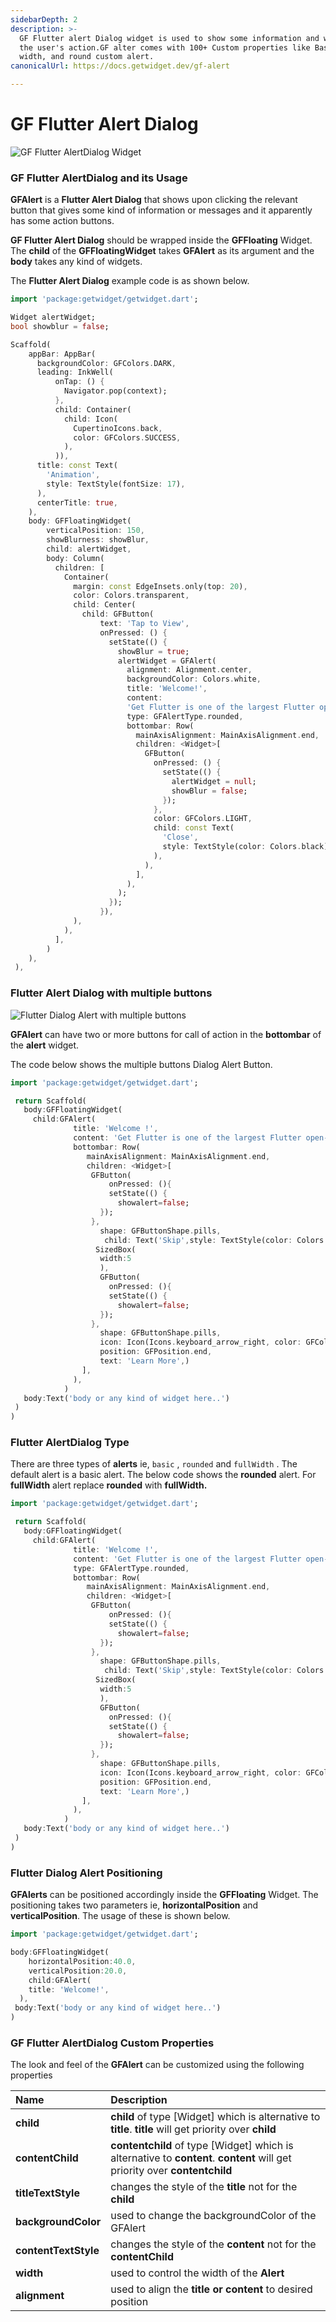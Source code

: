 ```yaml
---
sidebarDepth: 2
description: >-
  GF Flutter alert Dialog widget is used to show some information and wait for
  the user's action.GF alter comes with 100+ Custom properties like Basic, Full
  width, and round custom alert.
canonicalUrl: https://docs.getwidget.dev/gf-alert

---
```


# GF Flutter Alert Dialog

![GF Flutter AlertDialog Widget](https://ik.imagekit.io/ionicfirebaseapp/getwidget/docs/tr:w-800,f-auto/Alerts_lGAx_wQkf.png)

### GF Flutter AlertDialog and its Usage

**GFAlert** is a **Flutter Alert Dialog** that shows upon clicking the relevant button that gives some kind of information or messages and it apparently has some action buttons.

**GF Flutter Alert Dialog** should be wrapped inside the **GFFloating** Widget. The **child** of the **GFFloatingWidget** takes **GFAlert** as its argument and the **body** takes any kind of widgets. 

The **Flutter Alert Dialog** example code is as shown below.

```dart
import 'package:getwidget/getwidget.dart';

Widget alertWidget;
bool showblur = false;

Scaffold(
    appBar: AppBar(
      backgroundColor: GFColors.DARK,
      leading: InkWell(
          onTap: () {
            Navigator.pop(context);
          },
          child: Container(
            child: Icon(
              CupertinoIcons.back,
              color: GFColors.SUCCESS,
            ),
          )),
      title: const Text(
        'Animation',
        style: TextStyle(fontSize: 17),
      ),
      centerTitle: true,
    ),
    body: GFFloatingWidget(
        verticalPosition: 150,
        showBlurness: showBlur,
        child: alertWidget,
        body: Column(
          children: [
            Container(
              margin: const EdgeInsets.only(top: 20),
              color: Colors.transparent,
              child: Center(
                child: GFButton(
                    text: 'Tap to View',
                    onPressed: () {
                      setState(() {
                        showBlur = true;
                        alertWidget = GFAlert(
                          alignment: Alignment.center,
                          backgroundColor: Colors.white,
                          title: 'Welcome!',
                          content:
                          'Get Flutter is one of the largest Flutter open-source UI library for mobile or web apps with  1000+ pre-built reusable widgets.',
                          type: GFAlertType.rounded,
                          bottombar: Row(
                            mainAxisAlignment: MainAxisAlignment.end,
                            children: <Widget>[
                              GFButton(
                                onPressed: () {
                                  setState(() {
                                    alertWidget = null;
                                    showBlur = false;
                                  });
                                },
                                color: GFColors.LIGHT,
                                child: const Text(
                                  'Close',
                                  style: TextStyle(color: Colors.black),
                                ),
                              ),
                            ],
                          ),
                        );
                      });
                    }),
              ),
            ),
          ],
        )
    ),
 ),
```

### Flutter Alert Dialog with multiple buttons

![Flutter Dialog Alert with multiple buttons](https://ik.imagekit.io/ionicfirebaseapp/getwidget/docs/tr:w-800,f-auto/alert-with-multiple-buttons-2x_Shkug_oIA_mgJmFTzcS.png)

**GFAlert** can have two or more buttons for call of action in the **bottombar** of the **alert** widget.

 The code below shows the multiple buttons Dialog Alert Button. 

```dart
import 'package:getwidget/getwidget.dart';

 return Scaffold(
   body:GFFloatingWidget(
     child:GFAlert(
              title: 'Welcome !',
              content: 'Get Flutter is one of the largest Flutter open-source UI library for mobile or web apps with  1000+ pre-built reusable widgets.',
              bottombar: Row(
                 mainAxisAlignment: MainAxisAlignment.end,
                 children: <Widget>[
                  GFButton(
                      onPressed: (){
                      setState(() {
                        showalert=false;
                    });
                  },
                    shape: GFButtonShape.pills,
                     child: Text('Skip',style: TextStyle(color: Colors.black)),
                   SizedBox(
                    width:5
                    ),
                    GFButton(
                      onPressed: (){
                      setState(() {
                        showalert=false;
                    });
                  },
                    shape: GFButtonShape.pills,
                    icon: Icon(Icons.keyboard_arrow_right, color: GFColors.getGFColor(GFColor.white),),
                    position: GFPosition.end,
                    text: 'Learn More',)
                ],
              ),
            )
   body:Text('body or any kind of widget here..')
 )
)
```

### Flutter  AlertDialog Type

There are three types of **alerts** ie, `basic` , `rounded` and `fullWidth` . The default alert is a basic alert. The below code shows the **rounded** alert. For **fullWidth** alert replace **rounded** with **fullWidth.**

```dart
import 'package:getwidget/getwidget.dart';

 return Scaffold(
   body:GFFloatingWidget(
     child:GFAlert(
              title: 'Welcome !',
              content: 'Get Flutter is one of the largest Flutter open-source UI library for mobile or web apps with  1000+ pre-built reusable widgets.',
              type: GFAlertType.rounded,
              bottombar: Row(
                 mainAxisAlignment: MainAxisAlignment.end,
                 children: <Widget>[
                  GFButton(
                      onPressed: (){
                      setState(() {
                        showalert=false;
                    });
                  },
                    shape: GFButtonShape.pills,
                     child: Text('Skip',style: TextStyle(color: Colors.black)),
                   SizedBox(
                    width:5
                    ),
                    GFButton(
                      onPressed: (){
                      setState(() {
                        showalert=false;
                    });
                  },
                    shape: GFButtonShape.pills,
                    icon: Icon(Icons.keyboard_arrow_right, color: GFColors.getGFColor(GFColor.white),),
                    position: GFPosition.end,
                    text: 'Learn More',)
                ],
              ),
            )
   body:Text('body or any kind of widget here..')
 )
)
```

### Flutter Dialog Alert Positioning

**GFAlerts** can be positioned accordingly inside the **GFFloating** Widget. The positioning takes two parameters ie, **horizontalPosition** and **verticalPosition**. The usage of these is shown below.

```dart
import 'package:getwidget/getwidget.dart';

body:GFFloatingWidget(
    horizontalPosition:40.0,
    verticalPosition:20.0,
    child:GFAlert(
    title: 'Welcome!',
  ),
 body:Text('body or any kind of widget here..')
)
```

### GF Flutter AlertDialog Custom Properties

The look and feel of the **GFAlert** can be customized using the following properties

| Name  | Description |
| :--- | :--- |
| **child** | **child** of type \[Widget\] which is alternative to **title**. **title** will get priority over **child** |
| **contentChild** | **contentchild** of type \[Widget\] which is alternative to **content**. **content** will get priority over **contentchild** |
| **titleTextStyle** | changes the style of the **title**  not for the **child** |
| **backgroundColor** | used to change the backgroundColor of the GFAlert |
| **contentTextStyle** | changes the style of the **content**  not for the **contentChild** |
| **width** | used to control the width of the **Alert** |
| **alignment** | used to align the **title or content** to desired position |

